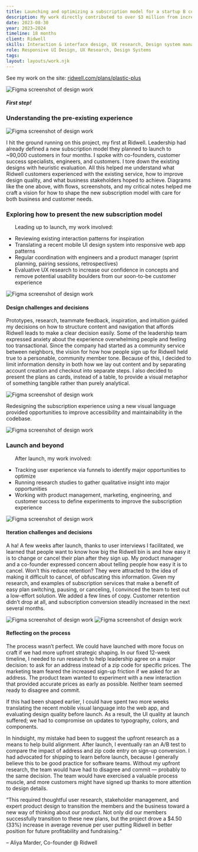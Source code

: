```yaml
---
title: Launching and optimizing a subscription model for a startup B corp
description: My work directly contributed to over $3 million from increased average revenue per customer and 98% month-over-month customer retention. The social impact was millions of pounds of waste diverted from landfills.
date: 2023-08-30
year: 2023–2024
timeline: 18 months
client: Ridwell
skills: Interaction & interface design, UX research, Design system management, Creative workshop facilitation
role: Responsive UI Design, UX Research, Design Systems
tags:
layout: layouts/work.njk
---
```

<p class='usual-bottom'>See my work on the site: <a href='https://www.ridwell.com/plans/plastic-plus'>ridwell.com/plans/plastic-plus</a></p>
<img
  class='post-img usual-bottom'
  src='../../img/ridwell/ridwell-growth-mocks.png'
  srcset=''
  alt='Figma screenshot of design work'
/>
<section class='usual-bottom'>
  <h5 class='hero-subheading'>First step!</h5>
  <h3>Understanding the pre-existing experience</h3>
  <img
    class='post-img'
    src='../../img/ridwell/img-signupFlow.png'
    srcset=''
    alt='Figma screenshot of design work'
  />
  <p>I hit the ground running on this project, my first at Ridwell. Leadership had already defined a new subscription model they planned to launch to ~90,000 customers in four months. I spoke with co-founders, customer success specialists, engineers, and customers. I tore down the existing designs with heuristic evaluation. All this helped me understand what Ridwell customers experienced with the existing service, how to improve design quality, and what business stakeholders hoped to achieve. Diagrams like the one above, with flows, screenshots, and my critical notes helped me craft a vision for how to shape the new subscription model with care for both business and customer needs.</p>
</section>
<section class='usual-bottom'>
  <h3>Exploring how to present the new subscription model</h3>
  <ul>
    <p>Leading up to launch, my work involved:
      <li>Reviewing existing interaction patterns for inspiration</li>
      <li>Translating a recent mobile UI design system into responsive web app patterns</li>
      <li>Regular coordination with engineers and a product manager (sprint planning, pairing sessions, retrospectives)</li>
      <li>Evaluative UX research to increase our confidence in concepts and remove potential usability boulders from our soon-to-be customer experience</li>
    </p>
  </ul>
  <section>
    <img
      class='post-img'
      src='../../img/ridwell/img-signupPatterns.png'
      srcset=''
      alt='Figma screenshot of design work'
    />
    <h4>Design challenges and decisions</h4>
    <p>Prototypes, research, teammate feedback, inspiration, and intuition guided my decisions on how to structure content and navigation that affords Ridwell leads to make a clear decision easily. Some of the leadership team expressed anxiety about the experience overwhelming people and feeling too transactional. Since the company had started as a community service between neighbors, the vision for how how people sign up for Ridwell held true to a personable, community member tone. Because of this, I decided to limit information density in both how we lay out content and by separating account creation and checkout into separate steps. I also decided to present the plans as cards, instead of a table, to provide a visual metaphor of something tangible rather than purely analytical.</p>
  </section>
  <section>
    <img
      class='post-img'
      src='../../img/ridwell/img-newVisualLanguage.png'
      srcset=''
      alt='Figma screenshot of design work'
    />
    <p>Redesigning the subscription experience using a new visual language provided opportunities to improve accessibility and maintainability in the codebase.</p>
  </section>
  <section>
    <img
      class='post-img'
      src='../../img/ridwell/img-planCardProgression.png'
      srcset=''
      alt='Figma screenshot of design work'
    />
  </section>
</section>
<section class='usual-bottom'>
  <h3>Launch and beyond</h3>
  <ul>
    <p>After launch, my work involved:
      <li>Tracking user experience via funnels to identify major opportunities to optimize</li>
      <li>Running research studies to gather qualitative insight into major opportunities</li>
      <li>Working with product management, marketing, engineering, and customer success to define experiments to improve the subscription experience</li>
    </p>
  </ul>
  <img
    class='post-img'
    src='../../img/ridwell/img-planDetails.png'
    alt='Figma screenshot of design work'
  />
  <h4>Iteration challenges and decisions</h4>
  <p>A ha! A few weeks after launch, thanks to user interviews I facilitated, we learned that people want to know how big the Ridwell bin is and how easy it is to change or cancel their plan after they sign up. My product manager and a co-founder expressed concern about telling people how easy it is to cancel. Won’t this reduce retention? They were attracted to the idea of making it difficult to cancel, of obfuscating this information. Given my research, and examples of subscription services that make a benefit of easy plan switching, pausing, or canceling, I convinced the team to test out a low-effort solution. We added a few lines of copy. Customer retention didn’t drop at all, and subscription conversion steadily increased in the next several months.</p>
  <img
    class='post-img'
    src='../../img/ridwell/img-plans.png'
    alt='Figma screenshot of design work'
  />
  <img
    class='post-img'
    src='../../img/ridwell/img-checkout.png'
    alt='Figma screenshot of design work'
  />
</section>
<section class='usual-bottom'>
  <h4>Reflecting on the process</h4>
  <p> The process wasn’t perfect. We could have launched with more focus on craft if we had more upfront strategic shaping. In our fixed 12-week timeline, I needed to run research to help leadership agree on a major decision: to ask for an address instead of a zip code for specific prices. The marketing team feared the increased sign-up friction if we asked for an address. The product team wanted to experiment with a new interaction that provided accurate prices as early as possible. Neither team seemed ready to disagree and commit.</p>
  <p>If this had been shaped earlier, I could have spent two more weeks translating the recent mobile visual language into the web app, and evaluating design quality before launch. As a result, the UI quality at launch suffered; we had to compromise on updates to typography, colors, and components.</p>
  <p>In hindsight, my mistake had been to suggest the upfront research as a means to help build alignment. After launch, I eventually ran an A/B test to compare the impact of address and zip code entry on sign-up conversion. I had advocated for shipping to learn before launch, because I generally believe this to be good practice for software teams. Without my upfront research, the team would have had to disagree and commit — probably to the same decision. The team would have exercised a valuable process muscle, and more customers might have signed up thanks to more attention to design details.</p>
</section>
<div class='usual-bottom'>
  <p class="quote"><q>This required thoughtful user research, stakeholder management, and expert product design to transition the members and the business toward a new way of thinking about our product. Not only did our members successfully transition to these new plans, but the project drove a $4.50 (33%) increase in average revenue per user putting Ridwell in better position for future profitability and fundraising.</q></p>
  <p class="quote__byline">– Aliya Marder, Co-founder @ Ridwell</p>
</div>